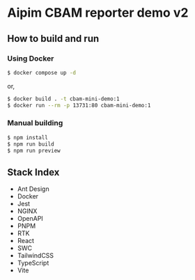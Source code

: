 # Aipim CBAM reporter demo v2

## How to build and run

### Using Docker

```sh
$ docker compose up -d
```

or,

```sh
$ docker build . -t cbam-mini-demo:1
$ docker run --rm -p 13731:80 cbam-mini-demo:1
```

### Manual building

```sh
$ npm install
$ npm run build
$ npm run preview
```

## Stack Index

-   Ant Design
-   Docker
-   Jest
-   NGINX
-   OpenAPI
-   PNPM
-   RTK
-   React
-   SWC
-   TailwindCSS
-   TypeScript
-   Vite
